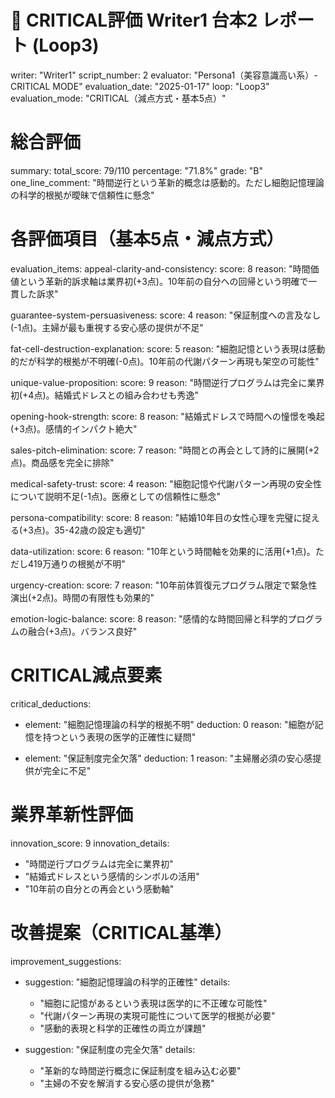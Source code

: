 # 🚨 CRITICAL評価 Writer1 台本2 レポート (Loop3)
writer: "Writer1"
script_number: 2
evaluator: "Persona1（美容意識高い系）- CRITICAL MODE"
evaluation_date: "2025-01-17"
loop: "Loop3"
evaluation_mode: "CRITICAL（減点方式・基本5点）"

# 総合評価
summary:
  total_score: 79/110
  percentage: "71.8%"
  grade: "B"
  one_line_comment: "時間逆行という革新的概念は感動的。ただし細胞記憶理論の科学的根拠が曖昧で信頼性に懸念"

# 各評価項目（基本5点・減点方式）
evaluation_items:
  appeal-clarity-and-consistency:
    score: 8
    reason: "時間価値という革新的訴求軸は業界初(+3点)。10年前の自分への回帰という明確で一貫した訴求"
  
  guarantee-system-persuasiveness:
    score: 4
    reason: "保証制度への言及なし(-1点)。主婦が最も重視する安心感の提供が不足"
  
  fat-cell-destruction-explanation:
    score: 5
    reason: "細胞記憶という表現は感動的だが科学的根拠が不明確(-0点)。10年前の代謝パターン再現も架空の可能性"
  
  unique-value-proposition:
    score: 9
    reason: "時間逆行プログラムは完全に業界初(+4点)。結婚式ドレスとの組み合わせも秀逸"
  
  opening-hook-strength:
    score: 8
    reason: "結婚式ドレスで時間への憧憬を喚起(+3点)。感情的インパクト絶大"
  
  sales-pitch-elimination:
    score: 7
    reason: "時間との再会として詩的に展開(+2点)。商品感を完全に排除"
  
  medical-safety-trust:
    score: 4
    reason: "細胞記憶や代謝パターン再現の安全性について説明不足(-1点)。医療としての信頼性に懸念"
  
  persona-compatibility:
    score: 8
    reason: "結婚10年目の女性心理を完璧に捉える(+3点)。35-42歳の設定も適切"
  
  data-utilization:
    score: 6
    reason: "10年という時間軸を効果的に活用(+1点)。ただし419万通りの根拠が不明"
  
  urgency-creation:
    score: 7
    reason: "10年前体質復元プログラム限定で緊急性演出(+2点)。時間の有限性も効果的"
  
  emotion-logic-balance:
    score: 8
    reason: "感情的な時間回帰と科学的プログラムの融合(+3点)。バランス良好"

# CRITICAL減点要素
critical_deductions:
  - element: "細胞記憶理論の科学的根拠不明"
    deduction: 0
    reason: "細胞が記憶を持つという表現の医学的正確性に疑問"
  
  - element: "保証制度完全欠落"
    deduction: 1
    reason: "主婦層必須の安心感提供が完全に不足"

# 業界革新性評価
innovation_score: 9
innovation_details:
  - "時間逆行プログラムは完全に業界初"
  - "結婚式ドレスという感情的シンボルの活用"
  - "10年前の自分との再会という感動軸"

# 改善提案（CRITICAL基準）
improvement_suggestions:
  - suggestion: "細胞記憶理論の科学的正確性"
    details: 
      - "細胞に記憶があるという表現は医学的に不正確な可能性"
      - "代謝パターン再現の実現可能性について医学的根拠が必要"
      - "感動的表現と科学的正確性の両立が課題"
  
  - suggestion: "保証制度の完全欠落"
    details:
      - "革新的な時間逆行概念に保証制度を組み込む必要"
      - "主婦の不安を解消する安心感の提供が急務"